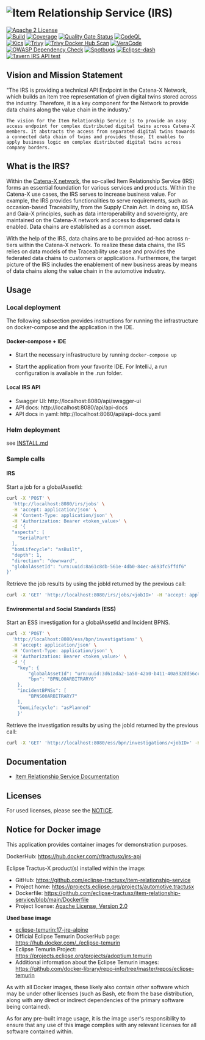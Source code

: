 # ![Item Relationship Service (IRS)](https://github.com/catenax-ng/tx-item-relationship-service/blob/main/docs/logo/IRS_Logo.png)


[![Apache 2 License](https://img.shields.io/badge/License-Apache_2.0-blue.svg)](https://github.com/eclipse-tractusx/item-relationship-service/blob/main/LICENSE)  
[![Build](https://github.com/eclipse-tractusx/item-relationship-service/actions/workflows/irs-build.yml/badge.svg)](https://github.com/eclipse-tractusx/item-relationship-service/actions/workflows/irs-build.yml)
[![Coverage](https://sonarcloud.io/api/project_badges/measure?project=eclipse-tractusx_item-relationship-service&metric=coverage)](https://sonarcloud.io/summary/new_code?id=eclipse-tractusx_item-relationship-service)
[![Quality Gate Status](https://sonarcloud.io/api/project_badges/measure?project=eclipse-tractusx_item-relationship-service&metric=alert_status)](https://sonarcloud.io/summary/new_code?id=eclipse-tractusx_item-relationship-service)
[![CodeQL](https://github.com/eclipse-tractusx/item-relationship-service/actions/workflows/codeql.yml/badge.svg)](https://github.com/eclipse-tractusx/item-relationship-service/actions/workflows/codeql.yml)  
[![Kics](https://github.com/eclipse-tractusx/item-relationship-service/actions/workflows/kics.yml/badge.svg)](https://github.com/eclipse-tractusx/item-relationship-service/actions/workflows/kics.yml)
[![Trivy](https://github.com/eclipse-tractusx/item-relationship-service/actions/workflows/trivy.yml/badge.svg)](https://github.com/eclipse-tractusx/item-relationship-service/actions/workflows/trivy.yml)
[![Trivy Docker Hub Scan](https://github.com/eclipse-tractusx/item-relationship-service/actions/workflows/trivy-docker-hub-scan.yml/badge.svg)](https://github.com/eclipse-tractusx/item-relationship-service/actions/workflows/trivy-docker-hub-scan.yml)
[![VeraCode](https://github.com/eclipse-tractusx/item-relationship-service/actions/workflows/veracode.yaml/badge.svg)](https://github.com/eclipse-tractusx/item-relationship-service/actions/workflows/veracode.yaml)
[![OWASP Dependency Check](https://github.com/eclipse-tractusx/item-relationship-service/actions/workflows/owasp.yml/badge.svg)](https://github.com/eclipse-tractusx/item-relationship-service/actions/workflows/owasp.yml)
[![Spotbugs](https://github.com/eclipse-tractusx/item-relationship-service/actions/workflows/spotbugs.yml/badge.svg)](https://github.com/eclipse-tractusx/item-relationship-service/actions/workflows/spotbugs.yml)
[![Eclipse-dash](https://github.com/eclipse-tractusx/item-relationship-service/actions/workflows/eclipse-dash.yml/badge.svg)](https://github.com/eclipse-tractusx/item-relationship-service/actions/workflows/eclipse-dash.yml)
[![Tavern IRS API test](https://github.com/eclipse-tractusx/item-relationship-service/actions/workflows/tavern.yml/badge.svg)](https://github.com/eclipse-tractusx/item-relationship-service/actions/workflows/tavern.yml)

## Vision and Mission Statement

"The IRS is providing a technical API Endpoint in the Catena-X Network, which builds an item tree representation of given digital twins stored across the industry. Therefore, it is a key component for the Network to provide data chains along the value chain in the industry."

``The vision for the Item Relationship Service is to provide an easy access endpoint for complex distributed digital twins across Catena-X members.
It abstracts the access from separated digital twins towards a connected data chain of twins and provides those.
It enables to apply business logic on complex distributed digital twins across company borders.``

## What is the IRS?

Within the [Catena-X network](https://catena-x.net/), the so-called Item Relationship Service (IRS) forms an essential
foundation for various services and products. Within the Catena-X use cases, the IRS serves to increase business value.
For example, the IRS provides functionalities to serve requirements, such as occasion-based Traceability,
from the Supply Chain Act. In doing so, IDSA and Gaia-X principles, such as data interoperability and sovereignty, are
maintained on the Catena-X network and access to dispersed data is enabled. Data chains are established as a common
asset.

With the help of the IRS, data chains are to be provided ad-hoc across n-tiers within the Catena-X network.
To realize these data chains, the IRS relies on data models of the Traceability use case and provides the federated
data chains to customers or applications. Furthermore, the target picture of the IRS includes the enablement of new
business areas by means of data chains along the value chain in the automotive industry.

## Usage

### Local deployment

The following subsection provides instructions for running the infrastructure on docker-compose and the application in
the IDE.

#### Docker-compose + IDE

- Start the necessary infrastructure by running `docker-compose up`

- Start the application from your favorite IDE. For IntelliJ, a run configuration is available in the .run folder.

#### Local IRS API

- Swagger UI: http://localhost:8080/api/swagger-ui
- API docs: http://localhost:8080/api/api-docs
- API docs in yaml:  http://localhost:8080/api/api-docs.yaml

### Helm deployment

see [INSTALL.md](INSTALL.md)

### Sample calls

#### IRS

Start a job for a globalAssetId:

```bash
curl -X 'POST' \
  'http://localhost:8080/irs/jobs' \
  -H 'accept: application/json' \
  -H 'Content-Type: application/json' \
  -H 'Authorization: Bearer <token_value>' \
  -d '{
  "aspects": [
    "SerialPart"
  ],
  "bomLifecycle": "asBuilt",
  "depth": 1,
  "direction": "downward",
  "globalAssetId": "urn:uuid:8a61c8db-561e-4db0-84ec-a693fc5ffdf6"
}'
```

Retrieve the job results by using the jobId returned by the previous call:

```bash
curl -X 'GET' 'http://localhost:8080/irs/jobs/<jobID>' -H 'accept: application/json' -H 'Authorization: Bearer <token_value>'
```

#### Environmental and Social Standards (ESS)

Start an ESS investigation for a globalAssetId and Incident BPNS.

```bash
curl -X 'POST' \
  'http://localhost:8080/ess/bpn/investigations' \
  -H 'accept: application/json' \
  -H 'Content-Type: application/json' \
  -H 'Authorization: Bearer <token_value>' \
  -d '{
	"key": {
		"globalAssetId": "urn:uuid:3d61ada2-1a50-42a0-b411-40a932dd56cc",
		"bpn": "BPNL00ARBITRARY6"
	},
	"incidentBPNSs": [
		"BPNS00ARBITRARY7"
	],
	"bomLifecycle": "asPlanned"
    }'
```

Retrieve the investigation results by using the jobId returned by the previous call:

```bash
curl -X 'GET' 'http://localhost:8080/ess/bpn/investigations/<jobID>' -H 'accept: application/json' -H 'Authorization: Bearer <token_value>'
```

## Documentation

- [Item Relationship Service Documentation](https://eclipse-tractusx.github.io/item-relationship-service/docs/)

## Licenses

For used licenses, please see
the [NOTICE](https://github.com/eclipse-tractusx/item-relationship-service/blob/main/NOTICE.md).

## Notice for Docker image

This application provides container images for demonstration purposes.

DockerHub: https://hub.docker.com/r/tractusx/irs-api

Eclipse Tractus-X product(s) installed within the image:

- GitHub: https://github.com/eclipse-tractusx/item-relationship-service
- Project home: https://projects.eclipse.org/projects/automotive.tractusx
- Dockerfile: https://github.com/eclipse-tractusx/item-relationship-service/blob/main/Dockerfile
- Project
  license: [Apache License, Version 2.0](https://github.com/eclipse-tractusx/item-relationship-service/blob/main/LICENSE)

**Used base image**

- [eclipse-temurin:17-jre-alpine](https://github.com/adoptium/containers)
- Official Eclipse Temurin DockerHub page: https://hub.docker.com/_/eclipse-temurin
- Eclipse Temurin Project: https://projects.eclipse.org/projects/adoptium.temurin
- Additional information about the Eclipse Temurin
  images: https://github.com/docker-library/repo-info/tree/master/repos/eclipse-temurin

As with all Docker images, these likely also contain other software which may be under other licenses (such as Bash, etc
from the base distribution, along with any direct or indirect dependencies of the primary software being contained).

As for any pre-built image usage, it is the image user's responsibility to ensure that any use of this image complies
with any relevant licenses for all software contained within.
